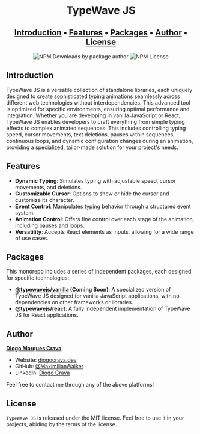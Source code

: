 
<h1 align="center">
  TypeWave JS
</h1>

<h2 align="center">
  <a href="#introduction">Introduction</a> •
  <a href="#features">Features</a> •
  <a href="#packages">Packages</a> •
  <a href="#author">Author</a> •
  <a href="#license">License</a>
</h2>

<p align="center">
  <img alt="NPM Downloads by package author" src="https://img.shields.io/npm-stat/dm/%40typewavejs?style=for-the-badge">
  <img alt="NPM License" src="https://img.shields.io/npm/l/typewavejs-react?style=for-the-badge">
</p>

## Introduction

TypeWave JS is a versatile collection of standalone libraries, each uniquely designed to create sophisticated typing animations seamlessly across different web technologies without interdependencies. This advanced tool is optimized for specific environments, ensuring optimal performance and integration. Whether you are developing in vanilla JavaScript or React, TypeWave JS enables developers to craft everything from simple typing effects to complex animated sequences. This includes controlling typing speed, cursor movements, text deletions, pauses within sequences, continuous loops, and dynamic configuration changes during an animation, providing a specialized, tailor-made solution for your project's needs.


## Features

- **Dynamic Typing**: Simulates typing with adjustable speed, cursor movements, and deletions.
- **Customizable Cursor**: Options to show or hide the cursor and customize its character.
- **Event Control**: Manipulates typing behavior through a structured event system.
- **Animation Control**: Offers fine control over each stage of the animation, including pauses and loops.
- **Versatility**: Accepts React elements as inputs, allowing for a wide range of use cases.

## Packages

This monorepo includes a series of independent packages, each designed for specific technologies:

- **[@typewavejs/vanilla](/packages/vanilla) (Coming Soon)**: A specialized version of TypeWave JS designed for vanilla JavaScript applications, with no dependencies on other frameworks or libraries.
- **[@typewavejs/react](/packages/react)**: A fully independent implementation of TypeWave JS for React applications.

## Author
**[Diogo Marques Crava](https://diogocrava.dev)**

- Website: [diogocrava.dev](https://diogocrava.dev)
- GitHub: [@MaximilianWalker](https://github.com/MaximilianWalker)
- LinkedIn: [Diogo Crava](https://www.linkedin.com/in/diogo-crava/)

Feel free to contact me through any of the above platforms!

## License

`TypeWave JS` is released under the MIT license. Feel free to use it in your projects, abiding by the terms of the license.
